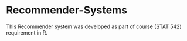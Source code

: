 # Recommender-Systems
This Recommender system was developed as part of course (STAT 542) requirement in R. 

